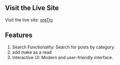 ## Visit the Live Site

Visit the live site: [oreTro](https://resilient-kangaroo-700e1b.netlify.app/)

## Features

1. Search Functionality: Search for posts by category.
2. add make as a read
3. Interactive UI: Modern and user-friendly interface.
